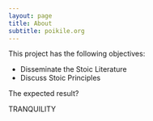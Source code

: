 ```yaml
---
layout: page
title: About
subtitle: poikile.org
---
```


This project has the following objectives:

- Disseminate the Stoic Literature
- Discuss Stoic Principles

The expected result?

TRANQUILITY

